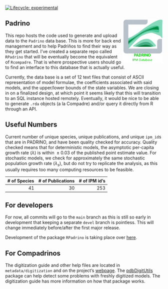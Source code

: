 
<!-- README.md is generated from README.Rmd. Please edit that file -->

[![Lifecycle:
experimental](https://img.shields.io/badge/lifecycle-experimental-orange.svg)](https://www.tidyverse.org/lifecycle/#experimental)

## Padrino <a href='https://levisc8.github.io/Padrino'><img src='metadata/pdb_logo.png' align="right" height="139" /></a>

This repo hosts the code used to generate and upload data to the
`Padrino` data base. This is more for back end management and to help
Padriños to find their way as they get started. I’ve created a separate
repo called `RPadrino` that will be eventually become the equivalent of
`Rcompadre`. That is where prospective users should go to find an
interface to this database that is actually useful.

Currently, the data base is a set of 12 text files that consist of ASCII
representation of model formulae, the coefficients associated with said
models, and the upper/lower bounds of the state variables. We are
closing in on a finalized design, at which point it seems likely that
this will transition to an SQL instance hosted remotely. Eventually, it
would be nice to be able to generate `.rda` objects (a la Compadre)
and/or query it directly from R through an API.

## Useful Numbers

Current number of unique species, unique publications, and unique
`ipm_id`s that are in PADRINO, and have been quality checked for
accuracy. Quality checked means that for deterministic models, the
asymptotic per-capita growth rate (*λ*) is within  ± 0.03 of the
published point estimate value. For stochastic models, we check for
approximately the same stochastic population growth rate
(*λ*<sub>*s*</sub>), but do not try to replicate the analysis, as this
usually requires too many computing resources to be feasible.

| \# of Species | \# of Publications | \# of IPM id’s |
|--------------:|-------------------:|---------------:|
|            41 |                 30 |            253 |

## For developers

For now, all commits will go to the `main` branch as this is still so
early in development that keeping a separate `devel` branch is
pointless. This will change immediately before/after the first major
release.

Development of the package `RPadrino` is taking place over
[here](https://github.com/levisc8/RPadrino).

## For Compadrinos

The digitization guide and other help files are located in
`metadata/digitization` and on the project’s
[webpage](https://levisc8.github.io/Padrino/). The
[pdbDigitUtils](https://github.com/levisc8/pdbDigitUtils) package can
help detect some problems with freshly digitized models. The
digitization guide has more information on how that package works.
